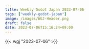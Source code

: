 ```yaml
---
title: Weekly Godot Japan 2023-07-06
tags: ["weekly-godot-japan"]
image: /images/WGJ-Header.png
draft: false
date: 2023-07-06T15:16:24+09:00
---
```


{{< wgj "2023-07-06" >}}
